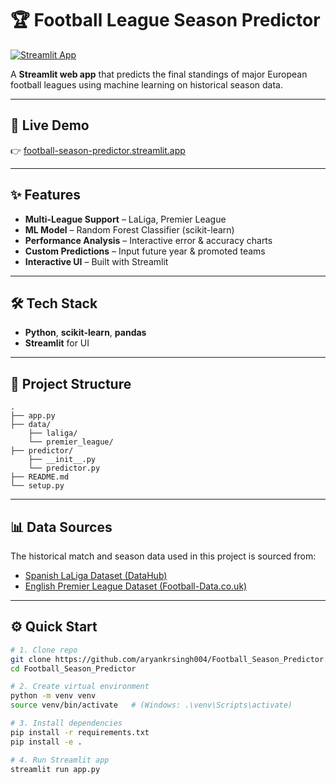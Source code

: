 # 🏆 Football League Season Predictor

[![Streamlit App](https://static.streamlit.io/badges/streamlit_badge_black_white.svg)](https://football-season-predictor.streamlit.app/)

A **Streamlit web app** that predicts the final standings of major European football leagues using machine learning on historical season data.  

---

## 🚀 Live Demo  
👉 [football-season-predictor.streamlit.app](https://football-season-predictor.streamlit.app/)

---

## ✨ Features
-  **Multi-League Support** – LaLiga, Premier League
-  **ML Model** – Random Forest Classifier (scikit-learn)  
-  **Performance Analysis** – Interactive error & accuracy charts  
-  **Custom Predictions** – Input future year & promoted teams  
-  **Interactive UI** – Built with Streamlit  

---

## 🛠️ Tech Stack
- **Python**, **scikit-learn**, **pandas**
- **Streamlit** for UI
  
---

## 📂 Project Structure
```
.
├── app.py                  
├── data/                   
    ├── laliga/            
    └── premier_league/     
├── predictor/              
    ├── __init__.py         
    └── predictor.py        
├── README.md            
└── setup.py          
```


---

## 📊 Data Sources  

The historical match and season data used in this project is sourced from:  

- [Spanish LaLiga Dataset (DataHub)](https://datahub.io/core/spanish-la-liga)  
- [English Premier League Dataset (Football-Data.co.uk)](https://www.football-data.co.uk/englandm.php)  




---

## ⚙️ Quick Start

```bash
# 1. Clone repo
git clone https://github.com/aryankrsingh004/Football_Season_Predictor.git
cd Football_Season_Predictor

# 2. Create virtual environment
python -m venv venv
source venv/bin/activate   # (Windows: .\venv\Scripts\activate)

# 3. Install dependencies
pip install -r requirements.txt
pip install -e .

# 4. Run Streamlit app
streamlit run app.py
